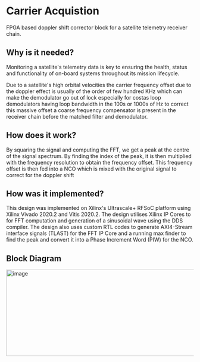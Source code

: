 # Carrier Acquistion
FPGA based doppler shift corrector block for a satellite telemetry receiver chain.

## Why is it needed?
Monitoring a satellite's telemetry data is key to ensuring the health, status and functionality of on-board systems throughout its mission lifecycle. 

Due to a satellite's high orbital velocities the carrier frequency offset due to the doppler effect is usually of the order of few hundred KHz which can make the demodulator go 
out of lock especially for costas loop demodulators having loop bandwidth in the 100s or 1000s of Hz to correct this massive offset a coarse frequency compensator is present in 
the receiver chain before the matched filter and demodulator.

## How does it work?
By squaring the signal and computing the FFT, we get a peak at the centre of the signal spectrum. By finding the index of the peak, it is then multiplied with the frequency resolution
to obtain the frequency offset. This frequency offset is then fed into a NCO which is mixed with the original signal to correct for the doppler shift

## How was it implemented?
This design was implemented on Xilinx's Ultrascale+ RFSoC platform using Xilinx Vivado 2020.2 and Vitis 2020.2. The design utilises Xilinx IP Cores to for FFT computation and generation
of a sinusoidal wave using the DDS compiler. The design also uses custom RTL codes to generate AXI4-Stream interface signals (TLAST) for the FFT IP Core and a running max finder to find
the peak and convert it into a Phase Increment Word (PIW) for the NCO.

## Block Diagram
<img width="908" height="232" alt="image" src="https://github.com/user-attachments/assets/a0603f23-aa73-45d6-bf51-e87a187c2df8" />

